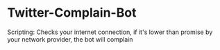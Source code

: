 # Twitter-Complain-Bot
Scripting: Checks your internet connection, if it's lower than promise by your network provider, the bot will complain
